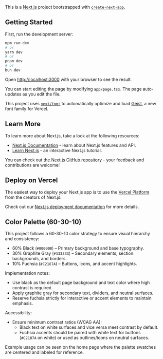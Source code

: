 This is a [Next.js](https://nextjs.org) project bootstrapped with [`create-next-app`](https://nextjs.org/docs/app/api-reference/cli/create-next-app).

## Getting Started

First, run the development server:

```bash
npm run dev
# or
yarn dev
# or
pnpm dev
# or
bun dev
```

Open [http://localhost:3000](http://localhost:3000) with your browser to see the result.

You can start editing the page by modifying `app/page.tsx`. The page auto-updates as you edit the file.

This project uses [`next/font`](https://nextjs.org/docs/app/building-your-application/optimizing/fonts) to automatically optimize and load [Geist](https://vercel.com/font), a new font family for Vercel.

## Learn More

To learn more about Next.js, take a look at the following resources:

- [Next.js Documentation](https://nextjs.org/docs) - learn about Next.js features and API.
- [Learn Next.js](https://nextjs.org/learn) - an interactive Next.js tutorial.

You can check out [the Next.js GitHub repository](https://github.com/vercel/next.js) - your feedback and contributions are welcome!

## Deploy on Vercel

The easiest way to deploy your Next.js app is to use the [Vercel Platform](https://vercel.com/new?utm_medium=default-template&filter=next.js&utm_source=create-next-app&utm_campaign=create-next-app-readme) from the creators of Next.js.

Check out our [Next.js deployment documentation](https://nextjs.org/docs/app/building-your-application/deploying) for more details.

## Color Palette (60-30-10)

This project follows a 60-30-10 color strategy to ensure visual hierarchy and consistency:

- 60% Black (`#000000`) – Primary background and base typography.
- 30% Graphite Gray (`#333333`) – Secondary elements, section backgrounds, and borders.
- 10% Fuchsia (`#C2187A`) – Buttons, icons, and accent highlights.

Implementation notes:

- Use black as the default page background and text color where high contrast is required.
- Apply graphite gray for secondary text, dividers, and neutral surfaces.
- Reserve fuchsia strictly for interactive or accent elements to maintain emphasis.

Accessibility:

- Ensure minimum contrast ratios (WCAG AA):
  - Black text on white surfaces and vice versa meet contrast by default.
  - Fuchsia accents should be paired with white text for buttons (`#C2187A` on white) or used as outlines/icons on neutral surfaces.

Example usage can be seen on the home page where the palette swatches are centered and labeled for reference.
